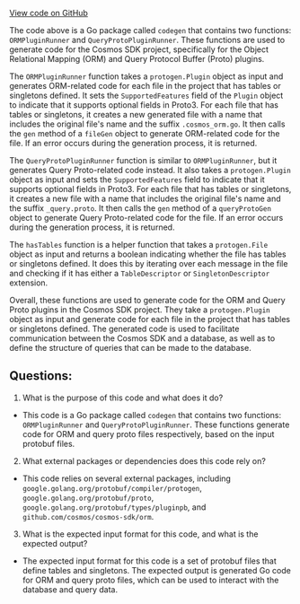 [View code on GitHub](https://github.com/cosmos/cosmos-sdk.git/orm/internal/codegen/codegen.go)

The code above is a Go package called `codegen` that contains two functions: `ORMPluginRunner` and `QueryProtoPluginRunner`. These functions are used to generate code for the Cosmos SDK project, specifically for the Object Relational Mapping (ORM) and Query Protocol Buffer (Proto) plugins.

The `ORMPluginRunner` function takes a `protogen.Plugin` object as input and generates ORM-related code for each file in the project that has tables or singletons defined. It sets the `SupportedFeatures` field of the `Plugin` object to indicate that it supports optional fields in Proto3. For each file that has tables or singletons, it creates a new generated file with a name that includes the original file's name and the suffix `.cosmos_orm.go`. It then calls the `gen` method of a `fileGen` object to generate ORM-related code for the file. If an error occurs during the generation process, it is returned.

The `QueryProtoPluginRunner` function is similar to `ORMPluginRunner`, but it generates Query Proto-related code instead. It also takes a `protogen.Plugin` object as input and sets the `SupportedFeatures` field to indicate that it supports optional fields in Proto3. For each file that has tables or singletons, it creates a new file with a name that includes the original file's name and the suffix `_query.proto`. It then calls the `gen` method of a `queryProtoGen` object to generate Query Proto-related code for the file. If an error occurs during the generation process, it is returned.

The `hasTables` function is a helper function that takes a `protogen.File` object as input and returns a boolean indicating whether the file has tables or singletons defined. It does this by iterating over each message in the file and checking if it has either a `TableDescriptor` or `SingletonDescriptor` extension.

Overall, these functions are used to generate code for the ORM and Query Proto plugins in the Cosmos SDK project. They take a `protogen.Plugin` object as input and generate code for each file in the project that has tables or singletons defined. The generated code is used to facilitate communication between the Cosmos SDK and a database, as well as to define the structure of queries that can be made to the database.
## Questions: 
 1. What is the purpose of this code and what does it do?
- This code is a Go package called `codegen` that contains two functions: `ORMPluginRunner` and `QueryProtoPluginRunner`. These functions generate code for ORM and query proto files respectively, based on the input protobuf files.

2. What external packages or dependencies does this code rely on?
- This code relies on several external packages, including `google.golang.org/protobuf/compiler/protogen`, `google.golang.org/protobuf/proto`, `google.golang.org/protobuf/types/pluginpb`, and `github.com/cosmos/cosmos-sdk/orm`. 

3. What is the expected input format for this code, and what is the expected output?
- The expected input format for this code is a set of protobuf files that define tables and singletons. The expected output is generated Go code for ORM and query proto files, which can be used to interact with the database and query data.